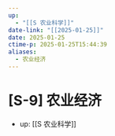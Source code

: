 ```yaml
---
up:
  - "[[S 农业科学]]"
date-link: "[[2025-01-25]]"
date: 2025-01-25
ctime-p: 2025-01-25T15:44:39
aliases:
  - 农业经济
---
```


# [S-9] 农业经济

- up: [[S 农业科学]]
